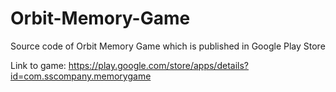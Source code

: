 # Orbit-Memory-Game
Source code of Orbit Memory Game which is published in Google Play Store

Link to game: https://play.google.com/store/apps/details?id=com.sscompany.memorygame
